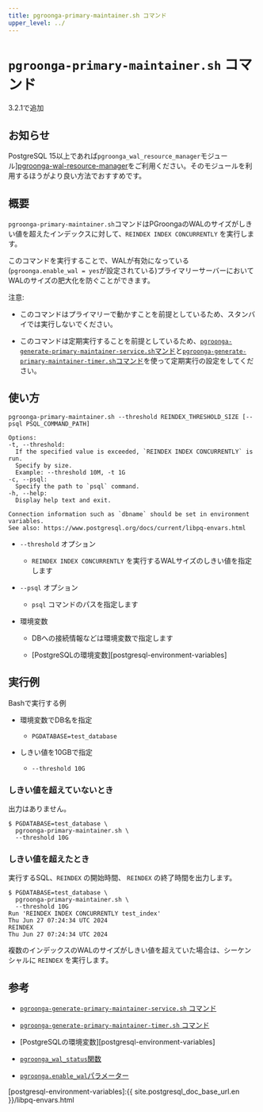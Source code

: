 ```yaml
---
title: pgroonga-primary-maintainer.sh コマンド
upper_level: ../
---
```


# `pgroonga-primary-maintainer.sh` コマンド

3.2.1で追加

## お知らせ

PostgreSQL 15以上であれば`pgroonga_wal_resource_manager`モジュール][pgroonga-wal-resource-manager]をご利用ください。そのモジュールを利用するほうがより良い方法でおすすめです。

## 概要

`pgroonga-primary-maintainer.sh`コマンドはPGroongaのWALのサイズがしきい値を超えたインデックスに対して、`REINDEX INDEX CONCURRENTLY` を実行します。

このコマンドを実行することで、WALが有効になっている(`pgroonga.enable_wal = yes`が設定されている)プライマリーサーバーにおいてWALのサイズの肥大化を防ぐことができます。

注意:

* このコマンドはプライマリーで動かすことを前提としているため、スタンバイでは実行しないでください。

* このコマンドは定期実行することを前提としているため、[`pgroonga-generate-primary-maintainer-service.sh`マンド][generate-primary-maintainer-service]と[`pgroonga-generate-primary-maintainer-timer.sh`コマンド][generate-primary-maintainer-timer]を使って定期実行の設定をしてください。

## 使い方

```
pgroonga-primary-maintainer.sh --threshold REINDEX_THRESHOLD_SIZE [--psql PSQL_COMMAND_PATH]

Options:
-t, --threshold:
  If the specified value is exceeded, `REINDEX INDEX CONCURRENTLY` is run.
  Specify by size.
  Example: --threshold 10M, -t 1G
-c, --psql:
  Specify the path to `psql` command.
-h, --help:
  Display help text and exit.

Connection information such as `dbname` should be set in environment variables.
See also: https://www.postgresql.org/docs/current/libpq-envars.html
```

* `--threshold` オプション

  * `REINDEX INDEX CONCURRENTLY` を実行するWALサイズのしきい値を指定します

* `--psql` オプション

  * `psql` コマンドのパスを指定します

* 環境変数

  * DBへの接続情報などは環境変数で指定します

  * [PostgreSQLの環境変数][postgresql-environment-variables]

## 実行例

Bashで実行する例

* 環境変数でDB名を指定

  * `PGDATABASE=test_database`

* しきい値を10GBで指定

  * `--threshold 10G`

### しきい値を超えていないとき

出力はありません。

```console
$ PGDATABASE=test_database \
  pgroonga-primary-maintainer.sh \
  --threshold 10G
```

### しきい値を超えたとき

実行するSQL、`REINDEX` の開始時間、 `REINDEX` の終了時間を出力します。

```console
$ PGDATABASE=test_database \
  pgroonga-primary-maintainer.sh \
  --threshold 10G
Run 'REINDEX INDEX CONCURRENTLY test_index'
Thu Jun 27 07:24:34 UTC 2024
REINDEX
Thu Jun 27 07:24:34 UTC 2024
```

複数のインデックスのWALのサイズがしきい値を超えていた場合は、シーケンシャルに `REINDEX` を実行します。

## 参考

  * [`pgroonga-generate-primary-maintainer-service.sh` コマンド][generate-primary-maintainer-service]

  * [`pgroonga-generate-primary-maintainer-timer.sh` コマンド][generate-primary-maintainer-timer]

  * [PostgreSQLの環境変数][postgresql-environment-variables]

  * [`pgroonga_wal_status`関数][wal-status]

  * [`pgroonga.enable_wal`パラメーター][enable-wal]

[enable-wal]:../parameters/enable-wal.html

[generate-primary-maintainer-service]:pgroonga-generate-primary-maintainer-service.html

[generate-primary-maintainer-timer]:pgroonga-generate-primary-maintainer-timer.html

[pgroonga-wal-resource-manager]:../modules/pgroonga-wal-resource-manager.html

[postgresql-environment-variables]:{{ site.postgresql_doc_base_url.en }}/libpq-envars.html

[wal-status]:../functions/pgroonga-wal-status.html
